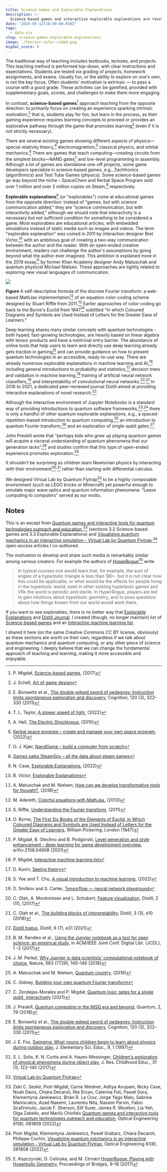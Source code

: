 ```yaml
---
title: Science Games and Explorable Explanations
description: >-
  Science-based games and interactive explorable explanations are revolutionizing education, making complex topics like physics and machine learning accessible and fun.
date: "2024-05-12T18:00:00.030Z"
tags:
  - data-viz
slug: science-games-explorable-explanations
image: ./fourier-color-coded.png
migdal_score: 0
---
```


The traditional way of teaching includes textbooks, lectures, and projects. This teaching method is performed top-down, with clear instructions and expectations. Students are tested via grading of projects, homework assignments, and exams. Usually fun, or the ability to explore on one's own, is not the key focus. Often students' motivation is extrinsic — to pass a course with a good grade. These activities can be gamified, provided with supplementary goals, scores, and challenges to make them more engaging.

In contrast, **science-based games**[^29] approach teaching from the opposite direction: to primarily focus on creating an experience sparking intrinsic motivation,[^89] that is, students play for fun, but learn in the process, as their gaming experience requires learning concepts to proceed or provides an explorative pathway through the game that promotes learning[^90] (even if it is not strictly necessary).

There are several existing games showing different aspects of physics—special relativity theory,[^91] electromagnetism,[^92] classical physics, and orbital mechanics.[^93] There are games that teach computing—creating circuits from the simplest blocks—NAND gates[^94] and low-level programming in assembly. Although a lot of games are standalone one-off projects, some game developers specialize in science-based games, e.g., Zachtronics (algorithmics) and Test Tube Games (physics). Some science-based games go way beyond the niche – SpaceChem and Kerbal Space Program sold over 1 million and over 2 million copies on Steam,[^95] respectively.

**Explorable explanations**[^96] (or "explorables") come at educational games from the opposite direction: instead of "games, but with science communication added," they are "science communication, but with interactivity added," although we should note that interactivity is a necessary but not sufficient condition for something to be considered a game. Most explorables are educational articles, with embedded simulations instead of static media such as images and videos. The term "explorable explanation" was coined in 2011 by interaction designer Bret Victor,[^97] with an ambitious goal of creating a two-way communication between the author and the reader. With an open-ended creative environment, readers can challenge the author's assumptions by going beyond what the author ever imagined. This ambition is explained more in the 2019 essay[^98] by former Khan Academy designer Andy Matuschak and quantum physicist Michael Nielsen. These approaches are tightly related to exploring new visual languages of communication.

![](./fourier-color-coded.png)

**Figure** A self-descriptive formula of the discrete Fourier transform: a web-based MathJax implementation[^99] of an equation color-coding scheme designed by Stuart Riffle from 2011.[^100] Earlier approaches of color-coding go back to the Byrne's Euclid from 1847[^101] subtitled "In which Coloured Diagrams and Symbols are Used Instead of Letters for the Greater Ease of Learners."

Deep learning shares many similar concepts with quantum technologies - both hyped, fast-growing technologies, are heavily based on linear algebra with tensor products and have a nontrivial entry barrier. The abundance of online tools that help users to learn and directly use deep learning already gets traction in gaming[^102] and can provide guidance on how to present quantum technologies in an accessible, ready-to-use way. There are already numerous explorable explanations in machine learning and AI,[^103] including general introductions to probability and statistics,[^104] decision trees and validation in machine learning,[^105] training of artificial neural network classifiers,[^106] and interpretability of convolutional neural networks.[^107]<sup>,</sup>[^108] In 2016 to 2021, a dedicated peer-reviewed journal Distill aimed at providing interactive explanations of novel research.[^109]

Although the interactive environment of Jupyter Notebooks is a standard way of providing introductions to quantum software frameworks,[^110]<sup>,</sup>[^111] there is only a handful of other quantum explorable explanations, e.g., a spaced-repetition-based introduction to quantum computing,[^112] an introduction to quantum Fourier transform,[^113] and an exploration of single-qubit gates.[^114]

John Preskill wrote that “perhaps kids who grow up playing quantum games will acquire a visceral understanding of quantum phenomena that our generation lacks”,[^vl30] and studies confirm that this type of open-ended experience promotes exploration.[^vl31]

It shouldn't be surprising as children learn Newtonian physics by interacting with their environment[^vl32]<sup>,</sup>[^vl33] rather than starting with differential calculus.

We designed Virtual Lab by Quantum Flytrap[^virtuallabsite] to be a highly composable environment (such as LEGO bricks or Minecraft) yet powerful enough to simulate major wave optics and quantum information phenomena. “Leave computing to computers” served as our motto.

## Notes

This is an except from [Quantum games and interactive tools for quantum technologies outreach and education](https://doi.org/10.1117/1.OE.61.8.081809),[^quantumedu] (sections 3.2 Science-based games and 3.3 Explorable Explanations) and [Visualizing quantum mechanics in an interactive simulation - Virtual Lab by Quantum Flytrap](https://doi.org/10.1117/1.OE.61.8.081808),[^virtuallab] open-access articles I co-authored.

The motivation to develop and share such media is remarkably similar among various creators. For example the authors of [HyperRogue](https://roguetemple.com/z/hyper/)[^hyperrogue] write

> In typical courses one would learn that, for example, the sum of angles of a hyperbolic triangle is less than 180◦, but it is not clear how this could be applicable, or what would be the effects for people living in the hyperbolic world; even in other existing hyperbolic games and VRs the world is periodic and sterile. In HyperRogue, players are led to gain intuitions about hyperbolic geometry, and to pose questions about how things known from our world would work there.

If you want to see explorables, there is no better way that [Explorable Explanations](https://explorabl.es) and [Distill Journal](https://distill.pub/). I created (though, no longer maintain) list of [Science-based games](https://github.com/stared/science-based-games-list) and an [Interactive machine learning list](https://p.migdal.pl/interactive-machine-learning-list/).

I shared it here (on the same Creative Commons CC BY license, obviosuly) as these sections are worth on their own, regardless if we talk about quantum mechanics and quantum computing, or any other piece of science and engineering. I deeply believe that we can change the fundamental approach of teaching and learning, making it more accessible and enjoyable.

[^29]: P. Migdał, [Science-based games](https://github.com/stared/science-based-games-list), (2017)
[^89]: J. Schell, [Art of game design](https://www.schellgames.com/art-of-game-design)
[^90]: E. Bonawitz et al., [The double-edged sword of pedagogy: Instruction limits spontaneous exploration and discovery](https://doi.org/10.1016/j.cognition.2010.10.001), Cognition, 120 (3), 322–330 (2011)
[^91]: T. L. Taylor, [A slower speed of light](http://gamelab.mit.edu/games/a-slower-speed-of-light/), (2022)
[^92]: A. Hall, [The Electric Shocktopus](http://testtubegames.com/shocktopus.html), (2015)
[^93]: [Kerbal space program – create and manage your own space program](https://www.kerbalspaceprogram.com/), (2022)
[^94]: O. J. Kjær, [NandGame – build a computer from scratch](https://nandgame.com/about)
[^95]: [Games sales SteamSpy – all the data about steam games](https://steamspy.com)
[^96]: N. Case, [Explorable Explanations](https://github.com/explorableexplanations/explorableexplanations.github.io), (2022)
[^97]: B. Victor, [Explorable Explanations](http://worrydream.com/ExplorableExplanations)
[^98]: A. Matuschak and M. Nielsen, [How can we develop transformative tools for thought?](https://numinous.productions/ttft/), (2018)
[^99]: M. Adereth, [Colorful equations with MathJax](https://adereth.github.io/blog/2013/11/29/colorful-equations), (2013)
[^100]: S. Riffle, [Understanding the Fourier transform](https://web.archive.org/web/20130318211259/http://www.altdevblogaday.com/2011/05/17/understanding-the-fourier-transform), (2011)
[^101]: O. Byrne, [The First Six Books of the Elements of Euclid, in Which Coloured Diagrams and Symbols are Used Instead of Letters for the Greater Ease of Learners](https://www.c82.net/euclid/), William Pickering, London (1847)
[^102]: P. Migdał, B. Olechno and B. Podgórski, [Level generation and style enhancement - deep learning for game development overview](https://arxiv.org/abs/2108.04908), arXiv:2108.04908 (2021)
[^103]: P. Migdał, [Interactive machine learning list](https://p.migdal.pl/interactive-machine-learning-list/)
[^104]: D. Kunin, [Seeing theory](http://seeingtheory.io)
[^105]: S. Yee and T. Chu, [A visual introduction to machine learning](http://www.r2d3.us/visual-intro-to-machine-learning-part-1/), (2022)
[^106]: D. Smilkov and S. Carter, [Tensorflow — neural network playground](http://playground.tensorflow.org)
[^107]: C. Olah, A. Mordvintsev and L. Schubert, [Feature visualization](https://doi.org/10.23915/distill.00007), Distill, 2 (11), (2017)
[^108]: C. Olah et al., [The building blocks of interpretability](https://doi.org/10.23915/distill.00010), Distill, 3 (3), e10 (2018)
[^109]: [Distill hiatus](https://doi.org/10.23915/distill.00031), Distill, 6 (7), e31 (2021)
[^110]: B. M. Randles et al., [Using the Jupyter notebook as a tool for open science: an empirical study](https://doi.org/10.1109/JCDL.2017.7991618), in ACM/IEEE Joint Conf. Digital Libr. (JCDL), 1 –2 (2017)
[^111]: J. M. Perkel, [Why Jupyter is data scientists' computational notebook of choice](https://doi.org/10.1038/d41586-018-07196-1), Nature, 563 (7729), 145–146 (2018)
[^112]: A. Matuschak and M. Nielsen, [Quantum country](https://quantum.country), (2019)
[^113]: C. Gidney, [Building your own quantum Fourier transform](https://algassert.com/quantum/2014/03/07/Building-your-own-Quantum-Fourier-Transform.html)
[^114]: C. Zendejas-Morales and P. Migdał, [Quantum logic gates for a single qubit, interactively](https://quantumflytrap.com/blog/2021/qubit-interactively) (2021)
[^quantumedu]: Zeki C. Seskir, Piotr Migdał, Carrie Weidner, Aditya Anupam, Nicky Case, Noah Davis, Chiara Decaroli, İlke Ercan, Caterina Foti, Paweł Gora, Klementyna Jankiewicz, Brian R. La Cour, Jorge Yago Malo, Sabrina Maniscalco, Azad Naeemi, Laurentiu Nita, Nassim Parvin, Fabio Scafirimuto, Jacob F. Sherson, Elif Surer, James R. Wootton, Lia Yeh, Olga Zabello, and Marilù Chiofalo [Quantum games and interactive tools for quantum technologies outreach and education](https://doi.org/10.1117/1.OE.61.8.081809), Optical Engineering 61(8), 081809 (2022)
[^vl30]: J. Preskill, [Quantum computing in the NISQ era and beyond](https://doi.org/10.22331/q-2018-08-06-79), Quantum, 2, 79 (2018)
[^vl31]: E. Bonawitz et al., [The double-edged sword of pedagogy: Instruction limits spontaneous exploration and discovery](https://doi.org/10.1016/j.cognition.2010.10.001), Cognition, 120 (3), 322–330 (2011)
[^vl32]: J. E. Fox, [Swinging: What young children begin to learn about physics during outdoor play](https://doi.org/10.1007/BF03173764), J. Elementary Sci. Educ., 9, 1 (1997)
[^vl33]: S. L. Solis, K. N. Curtis and A. Hayes-Messinger, [Children's exploration of physical phenomena during object play](https://doi.org/10.1080/02568543.2016.1244583), J. Res. Childhood Educ., 31 (1), 122–140 (2017)
[^virtuallabsite]: [Virtual Lab by Quantum Flytrap](https://lab.quantumflytrap.com)
[^virtuallab]: Piotr Migdał, Klementyna Jankiewicz, Paweł Grabarz, Chiara Decaroli, Philippe Cochin, [Visualizing quantum mechanics in an interactive simulation - Virtual Lab by Quantum Flytrap](https://doi.org/10.1117/1.OE.61.8.081808), Optical Engineering 61(8), 081808 (2022)
[^hyperrogue]: E. Kopczynski, D. Celinska, and M. Ctrnáct [HyperRogue: Playing with Hyperbolic Geometry](https://archive.bridgesmathart.org/2017/bridges2017-9.html#gsc.tab=0), Proceedings of Bridges, 9–16 (2017)
